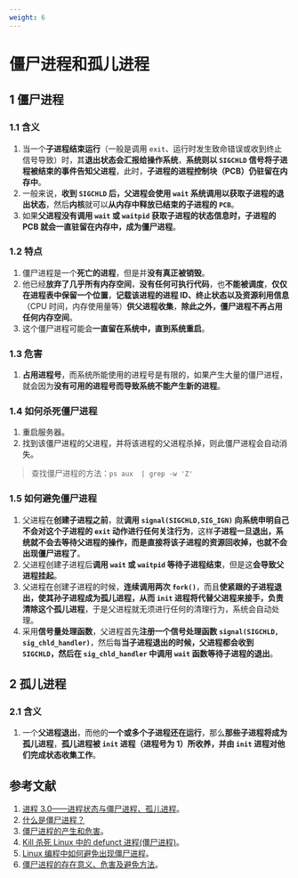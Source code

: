 ```yaml
---
weight: 6
---
```


# 僵尸进程和孤儿进程

## 1 僵尸进程

### 1.1 含义

1. 当一个**子进程结束运行**（一般是调用 `exit`、运行时发生致命错误或收到终止信号导致）时，其**退出状态会汇报给操作系统**，**系统则以 `SIGCHLD` 信号将子进程被结束的事件告知父进程**，此时，**子进程的进程控制块（PCB）仍驻留在内存中**。
2. 一般来说，**收到 `SIGCHLD` 后，父进程会使用 `wait` 系统调用以获取子进程的退出状态**，然后**内核**就可以**从内存中释放已结束的子进程的 `PCB`**。
3. 如果**父进程没有调用 `wait` 或 `waitpid` 获取子进程的状态信息时，子进程的 PCB 就会一直驻留在内存中，成为僵尸进程**。

### 1.2 特点

1. 僵尸进程是一个**死亡的进程**，但是并**没有真正被销毁**。
2. 他已经**放弃了几乎所有内存空间**，**没有任何可执行代码**，也**不能被调度**，**仅仅在进程表中保留一个位置**，**记载该进程的进程 ID、终止状态以及资源利用信息**（CPU 时间，内存使用量等）**供父进程收集**，**除此之外，僵尸进程不再占用任何内存空间**。
3. 这个僵尸进程可能会**一直留在系统中，直到系统重启**。

### 1.3 危害

1. **占用进程号**，而系统所能使用的进程号是有限的，如果产生大量的僵尸进程，就会因为**没有可用的进程号而导致系统不能产生新的进程**。

### 1.4 如何杀死僵尸进程

1. 重启服务器。
2. 找到该僵尸进程的父进程，并将该进程的父进程杀掉，则此僵尸进程会自动消失。

> 查找僵尸进程的方法：`ps aux  | grep -w 'Z'`

### 1.5 如何避免僵尸进程

1. 父进程在**创建子进程之前**，就**调用 `signal(SIGCHLD,SIG_IGN)` 向系统申明自己不会对这个子进程的 `exit` 动作进行任何关注行为**，这样**子进程一旦退出，系统就不会去等待父进程的操作，而是直接将该子进程的资源回收掉，也就不会出现僵尸进程了**。
2. 父进程创建子进程后**调用 `wait` 或 `waitpid` 等待子进程结束**，但是这**会导致父进程挂起**。
3. 父进程在创建子进程的时候，**连续调用两次 `fork()`**，而且**使紧跟的子进程退出，使其孙子进程成为孤儿进程，从而 `init` 进程将代替父进程来接手，负责清除这个孤儿进程**，于是父进程就无须进行任何的清理行为，系统会自动处理。
4. 采用**信号量处理函数**，父进程首先**注册一个信号处理函数 `signal(SIGCHLD, sig_chld_handler)`**，然后每**当子进程退出的时候，父进程都会收到 `SIGCHLD`，然后在 `sig_chld_handler` 中调用 `wait` 函数等待子进程的退出**。

## 2 孤儿进程

### 2.1 含义

1. 一个**父进程退出**，而他的**一个或多个子进程还在运行**，那么**那些子进程将成为孤儿进程**，**孤儿进程被 `init` 进程（进程号为 1）所收养，并由 `init` 进程对他们完成状态收集工作**。

## 参考文献

1. [进程 3.0——进程状态与僵尸进程、孤儿进程](https://zhuanlan.zhihu.com/p/96098130)。
2. [什么是僵尸进程？](https://github.com/wolverinn/Waking-Up/blob/master/Operating%20Systems.md#%E4%BB%80%E4%B9%88%E6%98%AF%E5%83%B5%E5%B0%B8%E8%BF%9B%E7%A8%8B)
3. [僵尸进程的产生和危害](https://blog.51cto.com/u_3653220/2372808)。
4. [Kill 杀死 Linux 中的 defunct 进程(僵尸进程)](https://blog.csdn.net/DarrenXf/article/details/82970809)。
5. [Linux 编程中如何避免出现僵尸进程](https://blog.csdn.net/sty23122555/article/details/51199781)。
6. [僵尸进程的存在意义、危害及避免方法](https://www.jianshu.com/p/964aff4fad24)。

